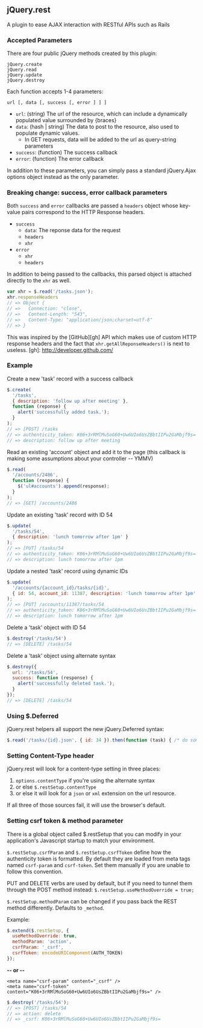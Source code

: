 ## jQuery.rest ##

A plugin to ease AJAX interaction with RESTful APIs such as Rails

### Accepted Parameters ###

There are four public jQuery methods created by this plugin:

    jQuery.create
    jQuery.read
    jQuery.update
    jQuery.destroy

Each function accepts 1-4 parameters:

    url [, data [, success [, error ] ] ]

* `url`: (string) The url of the resource, which can include a dynamically populated value surrounded by {braces}
* `data`: (hash | string) The data to post to the resource, also used to populate dynamic values.
  * In GET requests, data will be added to the url as query-string parameters
* `success`: (function) The success callback
* `error`: (function) The error callback

In addition to these parameters, you can simply pass a standard jQuery.Ajax options object instead as the only parameter.

### Breaking change: success, error callback parameters ###

Both `success` and `error` callbacks are passed a `headers` object whose key-value pairs correspond to the HTTP Response headers.

* `success`
  * `data`: The reponse data for the request
  * `headers`
  * `xhr`
* `error`
  * `xhr`
  * `headers`

In addition to being passed to the callbacks, this parsed object is attached directly to the `xhr` as well.

``` javascript
var xhr = $.read('/tasks.json');
xhr.responseHeaders
// => Object {
// =>   Connection: "close",
// =>   Content-Length: "543",
// =>   Content-Type: "application/json;charset=utf-8"
// => }
```

This was inspired by the [GitHub][gh] API which makes use of custom HTTP response headers and the fact that `xhr.getAllReponseHeaders()` is next to useless.
  [gh]: http://developer.github.com/

### Example ###

Create a new 'task' record with a success callback

``` javascript
$.create(
  '/tasks',
  { description: 'follow up after meeting' },
  function (reponse) {
    alert('successfully added task.');
  }
);
// => [POST] /tasks
// => authenticity_token: K06+3rRMlMuSoG60+Uw6UIo6UsZBbtIIPu2GaMbjf9s=
// => description: follow up after meeting
```

Read an existing 'account' object and add it to the page (this callback is making some assumptions about your controller -- YMMV)

``` javascript
$.read(
  '/accounts/2486',
  function (response) {
    $('ul#accounts').append(response);
  }
);
// => [GET] /accounts/2486
```

Update an existing 'task' record with ID 54

``` javascript
$.update(
  '/tasks/54',
  { description: 'lunch tomorrow after 1pm' }
);
// => [PUT] /tasks/54
// => authenticity_token: K06+3rRMlMuSoG60+Uw6UIo6UsZBbtIIPu2GaMbjf9s=
// => description: lunch tomorrow after 1pm
```

Update a nested 'task' record using dynamic IDs

``` javascript
$.update(
  '/accounts/{account_id}/tasks/{id}',
  { id: 54, account_id: 11387, description: 'lunch tomorrow after 1pm' }
);
// => [PUT] /accounts/11387/tasks/54
// => authenticity_token: K06+3rRMlMuSoG60+Uw6UIo6UsZBbtIIPu2GaMbjf9s=
// => description: lunch tomorrow after 1pm
```

Delete a 'task' object with ID 54

``` javascript
$.destroy('/tasks/54')
// => [DELETE] /tasks/54
```

Delete a 'task' object using alternate syntax

``` javascript
$.destroy({
  url: '/tasks/54',
  success: function (response) {
    alert('successfully deleted task.');
  }
});
// => [DELETE] /tasks/54
```

### Using $.Deferred ###

jQuery.rest helpers all support the new jQuery.Deferred syntax:

``` javascript
$.read('/tasks/{id}.json', { id: 34 }).then(function (task) { /* do something with task */ });
```

### Setting Content-Type header ###

jQuery.rest will look for a content-type setting in three places:

1. `options.contentType` if you're using the alternate syntax
2. or else `$.restSetup.contentType`
3. or else it will look for a `json` or `xml` extension on the url resource.

If all three of those sources fail, it will use the browser's default.

### Setting csrf token & method parameter ###

There is a global object called $.restSetup that you can modify in your application's Javascript startup to match your environment.

`$.restSetup.csrfParam` and `$.restSetup.csrfToken` define how the authenticity token is formatted. By default they are loaded from
meta tags named `csrf-param` and `csrf-token`. Set them manually if you are unable to follow this convention.

PUT and DELETE verbs are used by default, but if you need to tunnel them through the POST method instead: `$.restSetup.useMethodOverride = true;`

`$.restSetup.methodParam` can be changed if you pass back the REST method differently. Defaults to `_method`.

Example:

``` javascript
$.extend($.restSetup, {
  useMethodOverride: true,
  methodParam: 'action',
  csrfParam: '_csrf',
  csrfToken: encodeURIComponent(AUTH_TOKEN)
});
```

**-- or --**

    <meta name="csrf-param" content="_csrf" />
    <meta name="csrf-token" content="K06+3rRMlMuSoG60+Uw6UIo6UsZBbtIIPu2GaMbjf9s=" />

``` javascript
$.destroy('/tasks/54');
// => [POST] /tasks/54
// => action: delete
// => _csrf: K06+3rRMlMuSoG60+Uw6UIo6UsZBbtIIPu2GaMbjf9s=
```
